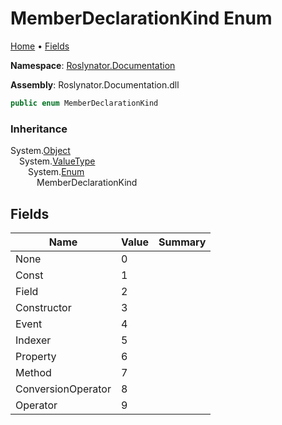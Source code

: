 <a name="_top"></a>

# MemberDeclarationKind Enum

[Home](../../../README.md#_top) &#x2022; [Fields](#fields)

**Namespace**: [Roslynator.Documentation](../README.md#_top)

**Assembly**: Roslynator\.Documentation\.dll

```csharp
public enum MemberDeclarationKind
```

### Inheritance

System\.[Object](https://docs.microsoft.com/en-us/dotnet/api/system.object)\
&emsp;System\.[ValueType](https://docs.microsoft.com/en-us/dotnet/api/system.valuetype)\
&emsp;&emsp;System\.[Enum](https://docs.microsoft.com/en-us/dotnet/api/system.enum)\
&emsp;&emsp;&emsp;MemberDeclarationKind

## Fields

| Name | Value | Summary |
| ---- | ----- | ------- |
| None | 0 |
| Const | 1 |
| Field | 2 |
| Constructor | 3 |
| Event | 4 |
| Indexer | 5 |
| Property | 6 |
| Method | 7 |
| ConversionOperator | 8 |
| Operator | 9 |

